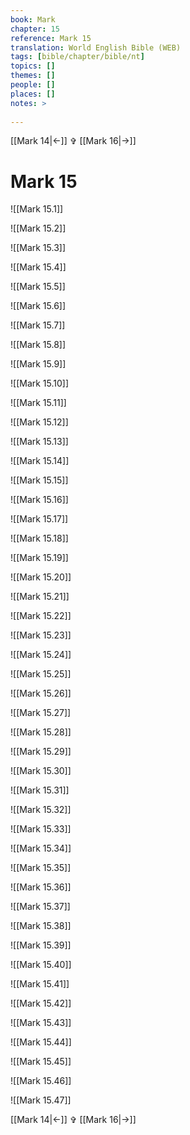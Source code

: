 ```yaml
---
book: Mark
chapter: 15
reference: Mark 15
translation: World English Bible (WEB)
tags: [bible/chapter/bible/nt]
topics: []
themes: []
people: []
places: []
notes: >
  
---
```


[[Mark 14|<-]] ✞ [[Mark 16|->]]

# Mark 15

![[Mark 15.1]]

![[Mark 15.2]]

![[Mark 15.3]]

![[Mark 15.4]]

![[Mark 15.5]]

![[Mark 15.6]]

![[Mark 15.7]]

![[Mark 15.8]]

![[Mark 15.9]]

![[Mark 15.10]]

![[Mark 15.11]]

![[Mark 15.12]]

![[Mark 15.13]]

![[Mark 15.14]]

![[Mark 15.15]]

![[Mark 15.16]]

![[Mark 15.17]]

![[Mark 15.18]]

![[Mark 15.19]]

![[Mark 15.20]]

![[Mark 15.21]]

![[Mark 15.22]]

![[Mark 15.23]]

![[Mark 15.24]]

![[Mark 15.25]]

![[Mark 15.26]]

![[Mark 15.27]]

![[Mark 15.28]]

![[Mark 15.29]]

![[Mark 15.30]]

![[Mark 15.31]]

![[Mark 15.32]]

![[Mark 15.33]]

![[Mark 15.34]]

![[Mark 15.35]]

![[Mark 15.36]]

![[Mark 15.37]]

![[Mark 15.38]]

![[Mark 15.39]]

![[Mark 15.40]]

![[Mark 15.41]]

![[Mark 15.42]]

![[Mark 15.43]]

![[Mark 15.44]]

![[Mark 15.45]]

![[Mark 15.46]]

![[Mark 15.47]]

[[Mark 14|<-]] ✞ [[Mark 16|->]]
